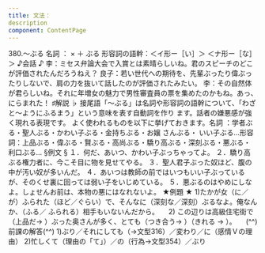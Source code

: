 ```yaml
---
title: 文法：
description
component: ContentPage
---
```



380.～ぶる
名詞 ： × ＋ ぶる
形容詞の語幹：＜イ形ー［い］＞
＜ナ形ー［な］＞
♪会話 ♪
李：ミセス弁論大会で入賞とは素晴らしいね。君のスピーチのどこが評価されたんだろうねえ？
良子：若い世代への期待を、先輩ぶったり偉ぶったりしないで、肩の力を抜いて話したのが評価されたみたい。
李：その自然体が君らしいね。それに年増女の魅力で男性審査員の票を集めたのかもね。あっ、にらまれた！
♯解説 ♭
接尾語「～ぶる」は名詞や形容詞の語幹について、「わざと～ようにふるまう」という意味を表す自動詞を作り ます。話者の嫌悪感が強く現れる表現です。
よく使われるものを以下に挙げておきます。名詞 ：学者ぶる・聖人ぶる・かわい子ぶる・金持ちぶる・お嬢 さんぶる・
いい子ぶる…形容詞：上品ぶる・偉ぶる・賢ぶる・高尚ぶる・驕り高ぶる・深刻ぶる・悪ぶる・ 利口ぶる…
§例文 §
１．何だ、あいつ、かわい子ぶっちゃってよ。
２．驕り高ぶる権力者に、今こそ目に物を見せてやる。
３．聖人君子ぶった奴ほど、腹の中が汚い奴が多いんだ。
４．あいつは教師の前ではいつもいい子ぶっているが、そのくせ裏に回っては弱い子をいじめている。
５．悪ぶるのはやめにしなよ。しょせんお前は、本物の悪にはなれないよ。
★例題 ★
1)たかが女（に／が）ふられた（ほど／ぐらい）で、そんなに（深刻な／深刻）ぶるなよ。俺なんか、（ふる／
ふられる）相手もいないんだから。    
2) この辺りは高級住宅街で（上品だ→ ）ぶった奥さんが多く、とても（つき合う→ ）（きれる
→ ）。    
(^^)前課の解答(^^)
1)ぶり／それにしても（→文型316）／変わり／に（感情Ｖの理由）
2)忙しくて（理由の「て」）／の（行為→文型354）／ぶり
